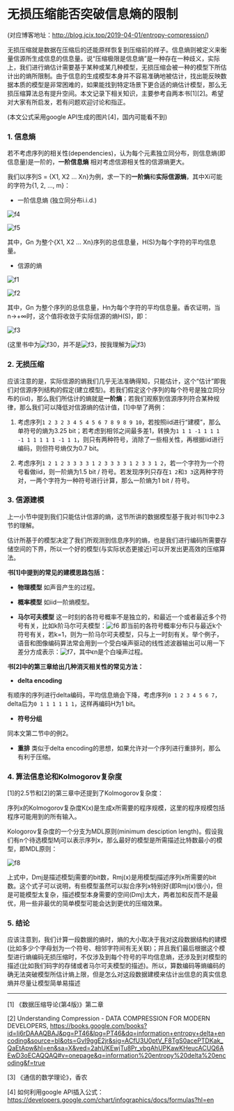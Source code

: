 # 无损压缩能否突破信息熵的限制

(对应博客地址：http://blog.jcix.top/2019-04-01/entropy-compression/)

无损压缩就是数据在压缩后的还能原样恢复到压缩前的样子。信息熵则被定义来衡量信源所生成信息的信息量。说“压缩极限是信息熵”是一种存在一种歧义，实际上，我们进行熵估计需要基于某种或某几种模型，无损压缩会被一种的模型下所估计出的熵所限制。由于信息的生成模型本身并不容易准确地被估计，找出能反映数据本质的模型是非常困难的，如果能找到特定场景下更合适的熵估计模型，那么无损压缩算法总有提升空间。本文记录下相关知识，主要参考自两本书[1][2]。希望对大家有所启发，若有问题欢迎讨论和指正。

(本文公式采用google API生成的图片[4]，国内可能看不到)


### 1. 信息熵

若不考虑序列的相关性(dependencies)，认为每个元素独立同分布，则信息熵(即信息量)是一阶的，**一阶信息熵** 相对考虑信源相关性的信源熵更大。

我们以序列S = {X1, X2 ... Xn}为例，求一下的**一阶熵**和**实际信源熵**，其中Xi可能的字符为{1, 2, ..., m}：

* 一阶信息熵 (独立同分布i.i.d.)

![f4]

![f5]

其中，Gn 为整个{X1, X2 ... Xn}序列的总信息量，H(S)为每个字符的平均信息量。

* 信源的熵

![f1]

![f2]

其中，Gn 为整个序列的总信息量，Hn为每个字符的平均信息量。香农证明，当n->+∞时，这个值将收敛于实际信源的熵H(S)，即：

![f3]

(这里书中为![f30]，并不是![f3]，按我理解为![f3])

[f1]: http://chart.apis.google.com/chart?cht=tx&chl=G_n=-n\sum_{i_1=1}^{i_1=m}\sum_{i_2=1}^{i_2=m}...\sum{}P(X_1=i_1,X_2=i_2,...,X_n=i_n)\times\log{P(X_1=i_1,X_2=i_2,...,X_n=i_n)}

[f2]: http://chart.apis.google.com/chart?cht=tx&chl=H_n=\frac{1}{n}G_n

[f3]: http://chart.apis.google.com/chart?cht=tx&chl=H(S)=\lim_{n\to+\infty}{H_n}

[f30]: http://chart.apis.google.com/chart?cht=tx&chl=H(S)=\lim_{n\to+\infty}{\frac{1}{n}H_n}

[f4]: http://chart.apis.google.com/chart?cht=tx&chl=G_n=-\sum_{i_1=1}^{i_1=m}P(X_1=i_1)\log{P(X_1=i_1)}

[f5]: http://chart.apis.google.com/chart?cht=tx&chl=H(S)=\frac{1}{n}G_n=-\sum{}P(X_i)\log{P(X_i)}

### 2. 无损压缩

应该注意的是，实际信源的熵我们几乎无法准确得知，只能估计，这个“估计”即我们对信源序列结构的假定(建立模型)。若我们假定这个序列的每个符号是独立同分布的(iid)，那么我们所估计的熵就是**一阶熵**；若我们观察到信源序列符合某种规律，那么我们可以降低对信源熵的估计值，[1]中举了两例：

1. 考虑序列`1 2 3 2 3 4 5 4 5 6 7 8 9 8 9 10`，若按照iid进行“建模”，那么单符号的熵为3.25 bit；若考虑到相邻之间最多差1，转换为`1 1 1 -1 1 1 1 -1 1 1 1 1 1 -1 1 1`，则只有两种符号，消除了一些相关性，再根据iid进行编码，则但符号熵仅为0.7 bit。

2. 考虑序列`1 2 1 2 3 3 3 3 1 2 3 3 3 3 1 2 3 3 1 2`，若一个字符为一个符号看做iid，则一阶熵为1.5 bit / 符号。若发现序列只存在`1 2`和`3 3`这两种字符对，一两个字符为一种符号进行计算，那么一阶熵为1 bit / 符号。

### 3. 信源建模

上一小节中提到我们只能估计信源的熵，这节所讲的数据模型基于我对书[1]中2.3节的理解。

估计所基于的模型决定了我们所观测到信息序列的熵，也是我们进行编码所需要存储空间的下界，所以一个好的模型(与实际状态更接近)可以开发出更高效的压缩算法。

**书[1]中提到的常见的建模思路包括：**

* **物理模型**
如声音产生的过程。

* **概率模型**
如iid一阶熵模型。

* **马尔可夫模型**
这一时刻的各符号概率不是独立的，和最近一个或者最近多个符号有关，比如k阶马尔可夫模型：![f6] 即当前的各符号概率分布只与最近k个符号有关，若k=1，则为一阶马尔可夫模型，只与上一时刻有关。举个例子，语音和图像编码算法常会用到一个受白噪声驱动的线性滤波器输出可以用一下差分方成表示：![f7]，其中ϵn是个白噪声过程。

[f6]:http://chart.apis.google.com/chart?cht=tx&chl=P(X_n|X_{n-1},...,x_{n-k})=P(x_n|x_{n-1},...,x_{n-k},...)

[f7]:http://chart.apis.google.com/chart?cht=tx&chl=x_n=\rho{}x_{n-1}%2B\epsilon_n

**书[2]中的第三章给出几种消灭相关性的常见方法：**

* **delta encoding**

有顺序的序列进行delta编码，平均信息熵会下降，考虑序列`0 1 2 3 4 5 6 7`，delta后为`0 1 1 1 1 1 1`，这样再编码H为1 bit。

* **符号分组**

同本文第二节中的例2。

* **重排**
类似于delta encoding的思想，如果允许对一个序列进行重排列，那么有利于压缩。


### 4. 算法信息论和Kolmogorov复杂度

[1]的2.5节和[2]的第三章中还提到了Kolmogorov复杂度：

序列x的Kolmogorov复杂度K(x)是生成x所需要的程序规模，这里的程序规模包括程序可能用到的所有输入。

Kologorov复杂度的一个分支为MDL原则(minimum desciption length)。假设我们有n个待选模型Mj可以表示序列x，那么最好的模型是所需描述比特数最小的模型，即MDL原则：

![f8]

[f8]:http://chart.apis.google.com/chart?cht=tx&chl=MDL=min_{j=1}^{n}(D_M_j%2BR_M_j(x))

上式中，Dmj是描述模型j需要的bit数，Rmj(x)是用模型j描述序列x所需要的bit数。这个式子可以说明，有些模型虽然可以拟合序列x特别好(即Rmj(x)很小)，但是可能模型太复杂，描述模型本身需要的空间(Dmj)太大，两者加和反而不是最优，用一些非最优的简单模型可能会达到更优的压缩效果。

### 5. 结论

应该注意到，我们计算一段数据的熵时，熵的大小取决于我对这段数据结构的建模(比如多少个字母划为一个符号、相邻字符间有无关联)；并且我们最后根据这个模型进行熵编码无损压缩时，不仅涉及到每个符号的平均信息熵，还涉及到对模型的描述(比如我们码字的存储或者马尔可夫模型的描述)。所以，算数编码等熵编码的确无法突破模型所估计熵上限，但是怎么对这段数据建模来估计出信息的真实信息熵并尽量让模型简单易描述

---
[1] 《数据压缩导论(第4版)》第二章

[2] Understanding
Compression - DATA COMPRESSION FOR MODERN DEVELOPERS, https://books.google.com/books?id=Ii6rDAAAQBAJ&pg=PT46&lpg=PT46&dq=information+entropy+delta+encoding&source=bl&ots=GvI9ggE2jr&sig=ACfU3U0ptV_F8TgS0acePTDKak_QaEtApw&hl=en&sa=X&ved=2ahUKEwjTu8Pr_vbgAhUPKawKHeucACUQ6AEwD3oECAQQAQ#v=onepage&q=information%20entropy%20delta%20encoding&f=true

[3] 《通信的数学理论》，香农

[4] 如何利用google API插入公式：https://developers.google.com/chart/infographics/docs/formulas?hl=en

